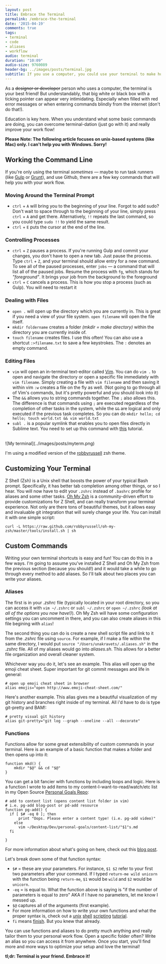 ```yaml
---
layout: post
title: Embrace the Terminal
permalink: /embrace-the-terminal
date: '2015-04-19'
comments: true
tags:
- terminal
- code
- aliases
- workflow
audio: terminal
duration: "10:09"
audio-size: 9760089
header-bg: ../images/posts/terminal.jpg
subtitle: If you use a computer, you could use your terminal to make huge improvements to your work flow. This article talks about getting started and writing aliases to customize your experience.
---
```


As a ~~designer or developer~~ person who uses a computer, the terminal is your best friend! But understandably, that big white or black box with a ticking pointer can appear very intimidating. Especially when filled with red error messages or when entering commands blindly from the internet (don't do that!).

Education is key here. When you understand what some basic commands are doing, you can overcome terminal-dation (just go with it) and really improve your work flow!

**Please Note: The following article focuses on unix-based systems (like Mac) only. I can't help you with Windows. Sorry!**

## Working the Command Line

If you're only using the terminal *sometimes* &mdash; maybe to run task runners (like [Gulp](https://github.com/gulpjs/gulp) or [Grunt](https://github.com/gruntjs/grunt)), and use Github, there are a few key commands that will help you with your work flow.

### Moving Around the Terminal Prompt
* `ctrl` + `A` will bring you to the beginning of your line. Forgot to add sudo? Don't wait to space through to the beginning of your line, simply press `ctrl` + `A` and get there. Alternatively, `!!` repeats the last command, so you could type `sudo !!` to yield the same result.
* `ctrl` + `E` puts the cursor at the end of the line.

### Controlling Processes
* `ctrl` + `Z` pauses a process. If you're running Gulp and commit your changes, you don't have to open a new tab. Just pause the process. Type `ctrl` + `Z`, and your terminal should allow entry for a new command. To see all of the paused processes, enter `jobs` &mdash; a command that will list all of the paused jobs. Resume the process with `fg`, which stands for *"foreground"*. It brings your job from the background to the foreground
* `ctrl` + `C` cancels a process. This is how you stop a process (such as Gulp). You will need to restart it

### Dealing with Files
- `open .` will open up the directory which you are currently in. This is great if you need a view of your file system. `open filename` will open the file itself.
- `mkdir foldername` creates a folder *(mkdir = make directory)* within the directory you are currently inside of.
- `touch filename` creates files. I use this often! You can also use a shortcut `:>filename.txt` to save a few keystrokes. The `:` denotes an empty command.

### Editing Files
- `vim` will open an in-terminal text-editor called [Vim](http://www.openvim.com/). You can do `vim .` to open and navigate the directory or open a specific file immediately with `vim filename`. Simply creating a file with `vim filename` and then saving it within vim `:w` creates a file on the fly as well. (Not going to go through all of Vim's commands, but it's pretty powerful and you should look into it)
- The `&&` allows you to string commands together. The `;` also allows this. The difference is that commands using `;` are executed regardless of the completion of other tasks in the system, while the `&&` are logical and only executed if the previous task completes. So you can do `mkdir hello; cd hello; touch world.txt && vim world.txt`
- `subl .` is a popular symlink that enables you to open files directly in Sublime text. You need to set up this command with [this](http://www.sublimetext.com/docs/3/osx_command_line.html) tutorial.

<br>
![My terminal](../images/posts/myterm.png)
<p class="caption">I'm using a modified version of the <a href="https://github.com/robbyrussell/oh-my-zsh/blob/master/themes/robbyrussell.zsh-theme">robbyrussell</a> zsh theme.</p>

## Customizing Your Terminal

Z Shell (Zsh) is a Unix shell that boosts the power of your typical Bash prompt. Specifically, it has better tab completion among other things, or so I hear. You will now have to edit your `.zshrc` instead of `.bashrc` profile for aliases and some other tasks. [Oh My Zsh](https://github.com/robbyrussell/oh-my-zsh) is a community-driven effort to provide customizations for Z Shell, and can really transform your terminal experience. Not only are there tons of beautiful themes, but it allows easy and invaluable git integration that will surely change your life. You can install it with one simple script:

```
curl -L https://raw.github.com/robbyrussell/oh-my-zsh/master/tools/install.sh | sh
```

## Custom Commands

Writing your own terminal shortcuts is easy and fun! You can do this in a few ways. I'm going to assume you've installed Z Shell and Oh My Zsh from the previous section (because you should!) and it would take a while to go through every method to add aliases. So I'll talk about two places you can write your aliases.

### Aliases

The first is in your *.zshrc* file (typically located in your root directory, so you can access it with `vim ~/.zshrc` or `subl ~/.zshrc` or `open ~/.zshrc` *(look at all of the options you now have!)*). Oh My Zsh will have some configuration settings you can uncomment in there, and you can also create aliases in this file begining with `alias`!

The second thing you can do is create a new shell script file and link to it from the *.zshrc* file using `source`. For example, if I make a file within the same directory, I would put `source "/Users/unakravets/.aliases.sh"` in the *.zshrc* file. All of my aliases would go into *aliases.sh*. This allows for a better file organization and overall cleaner system.

Whichever way you do it, let's see an example. This alias will open up the emoji cheat sheet. Super important for git commit messages and life in general:

```
# open up emoji cheat sheet in browser
alias emojis="open http://www.emoji-cheat-sheet.com/"
```

Here's another example. This alias gives me a beautiful visualization of my git history and branches right inside of my terminal. All i'd have to do is type git-pretty and BAM!:

```
# pretty visual git history
alias git-pretty="git log --graph --oneline --all --decorate"
```

### Functions

Functions allow for some great extensibility of custom commands in your terminal. Here is an example of a basic function that makes a folder and then opens up into it:

```
function mkd() {
    mkdir "$@" && cd "$@"
}
```

You can get a bit fancier with functions by including loops and logic. Here is a function I wrote to add items to my content-I-want-to-read/watch/etc list in my Open Source [Personal Goals Repo](http://github.com/una/personal-goals):

```
# add to content list (opens content list folder in vim)
# i.e. pg-add blog-post or pd-add resource
function pg-add() {
  if [ $# -eq 0 ]; then
      print "Oops. Please enter a content type! (i.e. pg-add video)"
    else
      vim ~/Desktop/Dev/personal-goals/content-list/"$1"s.md
  fi

}
```
<p class="caption">For more information about what's going on here, check out this <a href="http://una.github.io/personal-goals-guide">blog post</a>.</p>

Let's break down some of that function syntax:

- `$#` = these are your parameters. For instance, `$1 $2` refer to your first two parameters after your command. If I typed `return-me wild unicorn` with the function being `return-me`, `$1` would be `wild` and `$2` would be `unicorn`.
- `-eq` = is equal to. What the function above is saying is "if the number of parameters is equal to zero" AKA if I have no parameters, let me know I messed up.
- `$@` captures all of the arguments (first example).
- For more information on how to write your own functions and what the proper syntax is, check out a [unix](http://www.calpoly.edu/~rasplund/script.html) [shell](http://www.freeos.com/guides/lsst/ch02sec01.html) [scripting](http://www.livefirelabs.com/unix_tip_trick_shell_script/unix_shell_scripting/unix-shell-scripting-tutorial.htm) [tutorial](https://www.youtube.com/watch?v=JxZl3yi41fA).
- `fi` means [finish](http://bash.cyberciti.biz/guide/If..else..fi). But you knew that already.

You can use functions and aliases to do pretty much anything and really tailor them to your personal work flow. Open a specific folder often? Write an alias so you can access it from anywhere. Once you start, you'll find more and more ways to optimize your setup and love the terminal!

**tl;dr: Terminal is your friend. Embrace it!**
